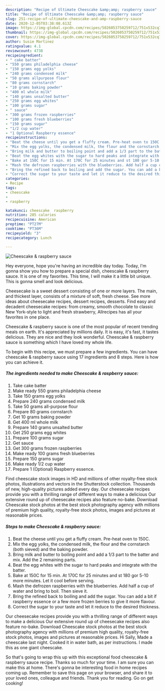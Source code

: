 ```yaml
---
description: "Recipe of Ultimate Cheescake &amp;amp; raspberry sauce"
title: "Recipe of Ultimate Cheescake &amp;amp; raspberry sauce"
slug: 251-recipe-of-ultimate-cheescake-and-amp-raspberry-sauce
date: 2020-12-05T03:38:08.613Z
image: https://img-global.cpcdn.com/recipes/5026053750259712/751x532cq70/cheescake-raspberry-sauce-recipe-main-photo.jpg
thumbnail: https://img-global.cpcdn.com/recipes/5026053750259712/751x532cq70/cheescake-raspberry-sauce-recipe-main-photo.jpg
cover: https://img-global.cpcdn.com/recipes/5026053750259712/751x532cq70/cheescake-raspberry-sauce-recipe-main-photo.jpg
author: Susie Martinez
ratingvalue: 4.1
reviewcount: 4738
recipeingredient:
- " cake batter"
- "550 grams philadelphia cheese"
- "150 grams egg yolks"
- "240 grams condensed milk"
- "50 grams allpurpose flour"
- "80 grams cornstarch"
- "10 grams baking powder"
- "400 ml whole milk"
- "140 grams unsalted butter"
- "250 grams egg whites"
- "100 grams sugar"
- " sauce"
- "300 grams frozen raspberries"
- "100 grams fresh blueberries"
- "150 grams sugar"
- "1/2 cup water"
- "1 Optional Raspberry essence"
recipeinstructions:
- "Beat the cheese until you get a fluffy cream. Pre-heat oven to 150C."
- "Mix the egg yolks, the condensed milk, the flour and the cornstarch (both sieved) and the baking powder."
- "Bring milk and butter to boiling point and add a 1/3 part to the batter and mix. Add the 2 remaining parts."
- "Beat the egg whites with the sugar to hard peaks and integrate with the batter."
- "Bake at 150C for 15 min. At 170C for 25 minutes and st 180 gor 5-10 more minutes. Let it cool before serving."
- "Mash the defrozen raspberries with the blueberries. Add half a cup of water and bring to boil. Then sieve it."
- "Bring the refined back to boiling and add the sugar. You can add a bit if raspberry essence or a few more frozen berries to give it more flavour."
- "Correct the sugar to your taste and let it reduce to the desired thickness."
categories:
- Recipe
tags:
- cheescake
- 
- raspberry

katakunci: cheescake  raspberry 
nutrition: 285 calories
recipecuisine: American
preptime: "PT27M"
cooktime: "PT36M"
recipeyield: "3"
recipecategory: Lunch

---
```



![Cheescake &amp; raspberry sauce](https://img-global.cpcdn.com/recipes/5026053750259712/751x532cq70/cheescake-raspberry-sauce-recipe-main-photo.jpg)

Hey everyone, hope you're having an incredible day today. Today, I'm gonna show you how to prepare a special dish, cheescake &amp; raspberry sauce. It is one of my favorites. This time, I will make it a little bit unique. This is gonna smell and look delicious.

Cheesecake is a sweet dessert consisting of one or more layers. The main, and thickest layer, consists of a mixture of soft, fresh cheese. See more ideas about cheesecake recipes, dessert recipes, desserts. Find easy and decadent cheesecake recipes: from creamy, smooth chocolate to classic New York-style to light and fresh strawberry, Allrecipes has all your favorites in one place.

Cheescake &amp; raspberry sauce is one of the most popular of recent trending meals on earth. It's appreciated by millions daily. It is easy, it's fast, it tastes delicious. They are nice and they look wonderful. Cheescake &amp; raspberry sauce is something which I have loved my whole life.


To begin with this recipe, we must prepare a few ingredients. You can have cheescake &amp; raspberry sauce using 17 ingredients and 8 steps. Here is how you can achieve it.

<!--inarticleads1-->

##### The ingredients needed to make Cheescake &amp; raspberry sauce:

1. Take  cake batter
1. Make ready 550 grams philadelphia cheese
1. Take 150 grams egg yolks
1. Prepare 240 grams condensed milk
1. Take 50 grams all-purpose flour
1. Prepare 80 grams cornstarch
1. Get 10 grams baking powder
1. Get 400 ml whole milk
1. Prepare 140 grams unsalted butter
1. Get 250 grams egg whites
1. Prepare 100 grams sugar
1. Get  sauce
1. Get 300 grams frozen raspberries
1. Make ready 100 grams fresh blueberries
1. Prepare 150 grams sugar
1. Make ready 1/2 cup water
1. Prepare 1 (Optional) Raspberry essence.


Find cheescake stock images in HD and millions of other royalty-free stock photos, illustrations and vectors in the Shutterstock collection. Thousands of new, high-quality pictures added every day. Our cheesecake recipes provide you with a thrilling range of different ways to make a delicious Our extensive round up of cheesecake recipes also feature no-bake. Download Cheescake stock photos at the best stock photography agency with millions of premium high quality, royalty-free stock photos, images and pictures at reasonable prices. 

<!--inarticleads2-->

##### Steps to make Cheescake &amp; raspberry sauce:

1. Beat the cheese until you get a fluffy cream. Pre-heat oven to 150C.
1. Mix the egg yolks, the condensed milk, the flour and the cornstarch (both sieved) and the baking powder.
1. Bring milk and butter to boiling point and add a 1/3 part to the batter and mix. Add the 2 remaining parts.
1. Beat the egg whites with the sugar to hard peaks and integrate with the batter.
1. Bake at 150C for 15 min. At 170C for 25 minutes and st 180 gor 5-10 more minutes. Let it cool before serving.
1. Mash the defrozen raspberries with the blueberries. Add half a cup of water and bring to boil. Then sieve it.
1. Bring the refined back to boiling and add the sugar. You can add a bit if raspberry essence or a few more frozen berries to give it more flavour.
1. Correct the sugar to your taste and let it reduce to the desired thickness.


Our cheesecake recipes provide you with a thrilling range of different ways to make a delicious Our extensive round up of cheesecake recipes also feature no-bake. Download Cheescake stock photos at the best stock photography agency with millions of premium high quality, royalty-free stock photos, images and pictures at reasonable prices. Hi Sally, Made a cheescake last night. Cooked it in water bath, as per instructions. I made this as one giant cheescake. 

So that's going to wrap this up with this exceptional food cheescake &amp; raspberry sauce recipe. Thanks so much for your time. I am sure you can make this at home. There's gonna be interesting food in home recipes coming up. Remember to save this page on your browser, and share it to your loved ones, colleague and friends. Thank you for reading. Go on get cooking!
